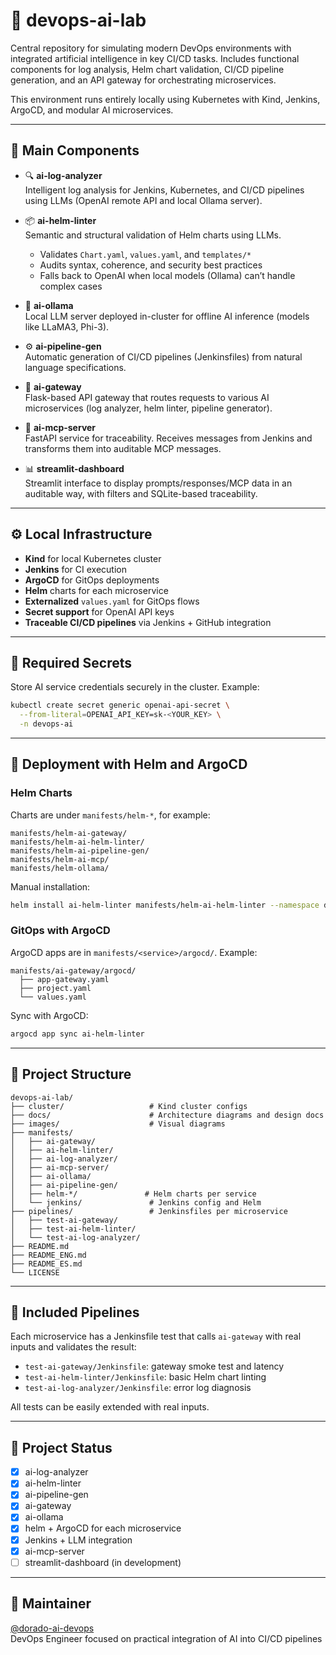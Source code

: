 # 🧪 devops-ai-lab

Central repository for simulating modern DevOps environments with integrated artificial intelligence in key CI/CD tasks. Includes functional components for log analysis, Helm chart validation, CI/CD pipeline generation, and an API gateway for orchestrating microservices.

This environment runs entirely locally using Kubernetes with Kind, Jenkins, ArgoCD, and modular AI microservices.

---

## 🧱 Main Components

- 🔍 **ai-log-analyzer**  
  Intelligent log analysis for Jenkins, Kubernetes, and CI/CD pipelines using LLMs (OpenAI remote API and local Ollama server).

- 📦 **ai-helm-linter**  
  Semantic and structural validation of Helm charts using LLMs.  
  - Validates `Chart.yaml`, `values.yaml`, and `templates/*`  
  - Audits syntax, coherence, and security best practices  
  - Falls back to OpenAI when local models (Ollama) can’t handle complex cases

- 🧠 **ai-ollama**  
  Local LLM server deployed in-cluster for offline AI inference (models like LLaMA3, Phi-3).

- ⚙️ **ai-pipeline-gen**  
  Automatic generation of CI/CD pipelines (Jenkinsfiles) from natural language specifications.

- 🔌 **ai-gateway**  
  Flask-based API gateway that routes requests to various AI microservices (log analyzer, helm linter, pipeline generator).

- 🧩 **ai-mcp-server**  
  FastAPI service for traceability. Receives messages from Jenkins and transforms them into auditable MCP messages.

- 📊 **streamlit-dashboard**  
  Streamlit interface to display prompts/responses/MCP data in an auditable way, with filters and SQLite-based traceability.

---

## ⚙️ Local Infrastructure

- **Kind** for local Kubernetes cluster  
- **Jenkins** for CI execution  
- **ArgoCD** for GitOps deployments  
- **Helm** charts for each microservice  
- **Externalized** `values.yaml` for GitOps flows  
- **Secret support** for OpenAI API keys  
- **Traceable CI/CD pipelines** via Jenkins + GitHub integration

---

## 🔐 Required Secrets

Store AI service credentials securely in the cluster. Example:

```bash
kubectl create secret generic openai-api-secret \
  --from-literal=OPENAI_API_KEY=sk-<YOUR_KEY> \
  -n devops-ai
```

---

## 🚀 Deployment with Helm and ArgoCD

### Helm Charts

Charts are under `manifests/helm-*`, for example:

```
manifests/helm-ai-gateway/
manifests/helm-ai-helm-linter/
manifests/helm-ai-pipeline-gen/
manifests/helm-ai-mcp/
manifests/helm-ollama/
```

Manual installation:

```bash
helm install ai-helm-linter manifests/helm-ai-helm-linter --namespace devops-ai
```

### GitOps with ArgoCD

ArgoCD apps are in `manifests/<service>/argocd/`. Example:

```
manifests/ai-gateway/argocd/
  ├── app-gateway.yaml
  ├── project.yaml
  └── values.yaml
```

Sync with ArgoCD:

```bash
argocd app sync ai-helm-linter
```

---

## 📂 Project Structure

```
devops-ai-lab/
├── cluster/                   # Kind cluster configs
├── docs/                      # Architecture diagrams and design docs
├── images/                    # Visual diagrams
├── manifests/
│   ├── ai-gateway/
│   ├── ai-helm-linter/
│   ├── ai-log-analyzer/
│   ├── ai-mcp-server/
│   ├── ai-ollama/
│   ├── ai-pipeline-gen/
│   ├── helm-*/               # Helm charts per service
│   └── jenkins/               # Jenkins config and Helm
├── pipelines/                 # Jenkinsfiles per microservice
│   ├── test-ai-gateway/
│   ├── test-ai-helm-linter/
│   └── test-ai-log-analyzer/
├── README.md
├── README_ENG.md
├── README_ES.md
└── LICENSE
```

---

## 🧪 Included Pipelines

Each microservice has a Jenkinsfile test that calls `ai-gateway` with real inputs and validates the result:

- `test-ai-gateway/Jenkinsfile`: gateway smoke test and latency
- `test-ai-helm-linter/Jenkinsfile`: basic Helm chart linting
- `test-ai-log-analyzer/Jenkinsfile`: error log diagnosis

All tests can be easily extended with real inputs.

---

## 📌 Project Status

- [x] ai-log-analyzer  
- [x] ai-helm-linter  
- [x] ai-pipeline-gen  
- [x] ai-gateway  
- [x] ai-ollama  
- [x] helm + ArgoCD for each microservice  
- [x] Jenkins + LLM integration  
- [x] ai-mcp-server  
- [ ] streamlit-dashboard (in development)  

---

## 👤 Maintainer

[@dorado-ai-devops](https://github.com/dorado-ai-devops)  
DevOps Engineer focused on practical integration of AI into CI/CD pipelines